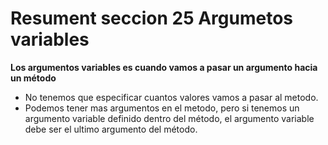 # Resument seccion 25 Argumetos variables
**Los argumentos variables es cuando vamos a pasar un argumento hacia un método**
- No tenemos que especificar cuantos valores vamos a pasar al metodo.
- Podemos tener mas argumentos en el metodo, pero si tenemos un argumento variable definido dentro del método, 
el argumento variable debe ser el ultimo argumento del método.